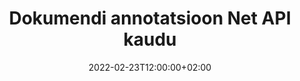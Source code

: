 ---
############################# Static ############################
layout: "product"
date: 2022-02-23T12:00:00+02:00
draft: false

product: "Annotation"
product_tag: "annotation"
platform: "Net"
platform_tag: "net"

############################# Head ############################
head_title: "Net Document Annotation API | PDF Word Exceli PPTX-piltide vaatamine ja märkuste lisamine"
head_description: "Net Document Annotation API. PDF Wordi DOCX, Excel XLSX, PPTX, EML EMLX, VSS VSD, OTP, CAD ja pildifailivormingute vaatamine, sildistamine, kommenteerimine ja märkuste lisamine."

############################# Header ##########################
title: "Dokumendi annotatsioon Net API kaudu"
description: "Looge võrgurakendusi, mis võimaldavad vaadata ja lisada märkusi PDF-, HTML-, MS Office'i ja muude dokumendivormingute jaoks ilma välist tarkvara installimata."
button:
    enable: true
    icon: "fas fa-arrow-down"
    label: "Laadige alla tasuta prooviversioon"
    link: "https://downloads.groupdocs.com/annotation/net"

############################# SubMenu #########################
submenu:
    enable: true
    
    left:
        img_alt: "GroupDocs.Annotation for Net"
        image: "https://www.groupdocs.cloud/templates/groupdocs/images/product-logos/groupdocs-annotation-net.png"
        product: "GroupDocs.Annotation"
        platform: "Net"

    middle:
        button:
            # button loop
            - link: "#features"
              text: "Funktsioonid"

            # button loop
            - link: "https://products.groupdocs.app/annotation"
              text: "Reaalajas demod"

            # button loop
            - link: "https://purchase.groupdocs.com/pricing/annotation/net"
              text: "Hinnakujundus"

    right:
        link_download: "https://downloads.groupdocs.com/annotation"
        link_learn: "https://docs.groupdocs.com/annotation/net/"
        link_buy: "https://purchase.groupdocs.com"

############################# Overview ############################
overview:
    enable: true
    content: |
      GroupDocs.Annotation Net API on toode, mis võimaldab töötada annotatsioonidega dokumentides erinevatel platvormidel ja operatsioonisüsteemidel, nagu Android, MacOS, Linux, Windows. GroupDocs.Annotation pakub lihtsa API-ga teeki, mis annab palju eeliseid: näiteks kui teil on vaja hoida andmeid konfidentsiaalsena või valida, kui palju energiat on vaja teegiga töötamiseks või muuta tööd osaliselt annotatsioonidega, on teek väga hea. kerge ja paindlik.

      GroupDocs.Annotation for Net API võimaldab teil töötada erinevat tüüpi märkustega, mis hõlmavad järgmist: tekst, polüjoon, ala, allajoon, punkt, vesimärk, nool, ellips, teksti asendamine, kaugus, tekstiväli, ressursi redigeerimine jne. Ja toetab enamikku populaarsed dokumendivormingud, nagu: PDF, HTML, Microsoft Office Word, Exceli arvutustabelid, PowerPointi esitlused, Visio, Outlooki meilid, pildid, metafailid, CAD-joonised ja mitmesugused muud vormingud. API pakub võimalust hankida dokumendilehtede pisipilte ning toetab märkuste importimist ja eksportimist PDF-failidesse ja PDF-failidest.

      Teegi abil saate lisada, redigeerida, ekstraktida ja kustutada dokumentidelt märkusi, pöörata dokumente, muuta pisipilte ja see pole kõigi võimaluste täielik loetelu. Samuti pakub see laiaulatuslikku andmeobjektide komplekti, et kohandada annotatsiooni atribuute vastavalt teie vajadustele kõigis toetatud dokumendivormingutes.

      Töötamine GroupDocs.Annotation for Net API-ga on väga lihtne ja koosneb vaid mõnest põhitoimingust. Kõigepealt peate seadistama litsentsi, seejärel valima faili, millega soovite töötada, seejärel manipuleerima kuidagi dokumendi märkustega (kustuta/redigeeri/väljavõtte/kustuta) ja salvesta tulemus. Lisateabe saamiseks vaadake toote dokumentatsiooni või meie näidiskomplekti.
      
      GroupDocs.Annotation uuendatakse regulaarselt ja pakub oma klientidele tuge, olete alati teretulnud meile küsimusi esitama või ideid saatma või rääkima oma vajadustest millegi uue järele ja me rakendame seda hea meelega oma uutes versioonides.
    tabs:
      enable: true
      
      ## TAB ONE ##
      tab_one:
        description: |
          Järgmine on GroupDocs.Annotation for Net ülevaade:
      
        right:
          enable: true
          icon: "fab fa-html5"
          title:  Ülevaade
          content: |
            * Lisa märkusi
            * Ekspordi märkused 
            * Impordi märkused
            * Vastuste põhised kommentaarid
            * Märkuste ühilduvus
      
      ## TAB TWO ##
      tab_two:
        description: |
          GroupDocs.Annotation for Net toetab kõiki populaarseid [dokumendifailivorminguid](https://docs.groupdocs.com/annotation/Net/supported-document-formats/), sealhulgas: Microsoft Office, PDF, pildid ja paljud teised.

        left:
          enable: true
          table:
            # table loop
            - title: "Microsoft Office Formats"
              content: |
                * **Word**: [DOC](/annotation/net/doc/), [DOCX](/annotation/net/docx/), [DOCM](/annotation/net/docm/), [DOT](/annotation/net/dot/), [DOTX](/annotation/net/dotx/), [RTF](/annotation/net/rtf/)
                * **Excel**: [XLS](/annotation/net/xls/), [XLSX](/annotation/net/xlsx/), [XLSB](/annotation/net/xlsb/), [XLSM](/annotation/net/xlsm/)
                * **PowerPoint**: [PPT](/annotation/net/ppt/), [PPTX](/annotation/net/pptx/), [PPS](/annotation/net/pps/), [PPSX](/annotation/net/ppsx/), [POTM](/annotation/net/potm/), [POTX](/annotation/net/potx/), [PPSM](/annotation/net/ppsm/), [PPTM](/annotation/net/pptm/), [WMF](/annotation/net/wmf/), [EMF](/annotation/net/emf/)
                * **Outlook**: [EML](/annotation/net/eml/), [EMLX](/annotation/net/emlx/), [MSG](/annotation/net/msg/)
                * **Visio**: [VSS](/annotation/net/vss/), [VST](/annotation/net/vst/), [VSD](/annotation/net/vsd/), [VSDX](/annotation/net/vsdx/), [VSX](/annotation/net/vsx/)

        right:
          enable: true
          table:
            # table loop
            - title: "Other Formats"
              content: |
                * **Portable**: [PDF](/annotation/net/pdf/) (PDF/A-1a, PDF/A-1b, PDF/A-2a)
                * **OpenDocument**: [ODT](/annotation/net/odt/), [ODS](/annotation/net/ods/), [ODP](/annotation/net/odp/)
                * **Images**: [BMP](/annotation/net/bmp/), [JPG](/annotation/net/jpg/), [JPEG](/annotation/net/jpeg/), [TIFF](/annotation/net/tiff/), [TIF](/annotation/net/tif/), [PNG](/annotation/net/png/), [GIF](/annotation/net/gif/), [DCM](/annotation/net/dcm/), [DICOM](/annotation/net/dicom/)
                * **AutoCAD**: [DWG](/annotation/net/dwg/), [DXF](/annotation/net/dxf/), [CAD](/annotation/net/cad/)
                * **Other**: [HTM](/annotation/net/htm/), [HTML](/annotation/net/html/), [CSV](/annotation/net/csv/), [DJVU](/annotation/net/djvu/), [OTP](/annotation/net/otp/), [OTT](/annotation/net/ott/)

      ## TAB THREE ##
      tab_three:
        description: |
          GroupDocs.Annotation for Net toetab järgmisi operatsioonisüsteeme, raamistikke ja paketihaldureid:
        
        left:
          enable: true
          table:
            # table loop
            - icon: "fab fa-windows"
              title:  Operatsioonisüsteemid
              content: |
                * Windows Desktop (x86 & x64)
                * Windows Server (x86 & x64)
                * Windows Azure
                * Linux
                * MacOS

            # table loop
            - icon: "fas fa-code"
              title:  Toetatud raamistikud
              content: |
                * .NET Standard 2.0
                * .NET Framework 2.0 or higher
                * .NET Core 2.0 or higher
                * Mono Framework 1.2 or higher

        right:
          enable: true
          table:
            # table loop
            - icon: "fas fa-box"
              title:  Paketihaldur
              content: |
                * NuGet
            
            # table loop
            - icon: "fas fa-tools"
              title:  Arenduskeskkonnad
              content: |
                * Microsoft Visual Studio
                * Xamarin.Android
                * Xamarin.IOS
                * Xamarin.Mac
                * MonoDevelop

############################# Features ############################
features:
    enable: true
    title: GroupDocs.Annotation for Net Features

    feature:
      # feature loop
      - icon: "fas fa-copy"
        link: "https://docs.groupdocs.com/annotation/net/basic-usage/"
        content: Lisa, redigeeri ja eemalda märkusi ja vastuseid

      # feature loop
      - icon: "fas fa-eye"
        link: "https://docs.groupdocs.com/annotation/net/export-annotations/"
        content: Ekspordi märkused dokumenti

      # feature loop
      - icon: "fas fa-bolt"
        link: "https://docs.groupdocs.com/annotation/net/evaluation-limitations-and-licensing-of-groupdocs-annotation/"
        content: Mõõdukas litsents – kontrollitud arveldamine, makstes vastavalt API kasutusele
      
      # feature loop
      - icon: "fas fa-code"
        link: "https://docs.groupdocs.com/annotation/net/extract-annotations-from-document/"
        content: Ühe funktsiooni kutse dokumendi kõigi annotatsioonide toomiseks

      # feature loop
      - icon: "fas fa-cloud"
        link: "https://docs.groupdocs.com/annotation/net/add-point-annotation/"
        content: Määrake väärtus punkti annotatsioonile või teisaldage olemasolevat punkti väärtust

      # feature loop
      - icon: "fas fa-remove-format"
        link: "https://docs.groupdocs.com/annotation/net/add-link-annotation/"
        content: Lisage PDF-i, Wordi ja PowerPointi slaididesse lingimärkus

      # feature loop
      - icon: "fas fa-comment-slash"
        link: "https://docs.groupdocs.com/annotation/net/basic-usage/"
        content: Määrake märkuse taustavärv või eemaldage dokumendist kõik märkused

      # feature loop
      - icon: "fas fa-border-all"
        link: "https://docs.groupdocs.com/annotation/net/generate-document-pages-preview/"
        content: Lisage PDF-failidele täpsed märkused – saate PDF-dokumendi ja vahemälu lehtede eelvaadete kujutise

      # feature loop
      - icon: "fas fa-wrench"
        link: "https://docs.groupdocs.com/annotation/net/import-annotations/"
        content: Hankige dokumendi kujutises teksti annotatsiooni tekstikoordinaadid

      # feature loop
      - icon: "fas fa-columns"
        link: "https://docs.groupdocs.com/annotation/net/add-area-annotation/"
        content: Linkige kasutajate kommentaarid piirkonna märkustega ja pesastatud kommentaaride tugi

      # feature loop
      - icon: "fas fa-file-word"
        link: "https://docs.groupdocs.com/annotation/net/add-arrow-annotation/"
        content: Konkreetsele sisule osutamiseks kasutage noolemärkust

      # feature loop
      - icon: "fas fa-envelope"
        link: "https://docs.groupdocs.com/annotation/net/add-distance-annotation/"
        content: Kasutage kaugusmärki, et joonistada joon, mis tähistab objektide vahelist kaugust

      # feature loop
      - icon: "fas fa-print"
        link: "https://docs.groupdocs.com/annotation/net/add-point-annotation/"
        content: Punktipõhine märkus, mis klõpsamisel avaneb kommentaaride lisamiseks aken

      # feature loop
      - icon: "fas fa-file-archive"
        link: "https://docs.groupdocs.com/annotation/net/add-polyline-annotation/"
        content: Looge ühendatud joonelõikude jada, mis on loodud polüliini annotatsioonina

      # feature loop
      - icon: "fas fa-lock"
        link: "https://docs.groupdocs.com/annotation/net/add-ellipse-annotation/"
        content: Looge sirgjoonelisi segmente, kaarelõike või mõlema kombinatsiooni

      # feature loop
      - icon: "fas fa-file-code"
        link: "https://docs.groupdocs.com/annotation/net/add-area-annotation/"
        content: Märkige redigeerimiseks pakutavad dokumendialad
      
      # feature loop
      - icon: "fas fa-fill-drip"
        link: "https://docs.groupdocs.com/annotation/net/add-image-annotation/"
        content: Lisage pildimärkused PDF-i, diagrammidesse, Wordi, Excelisse, esitlustesse ja piltidele

      # feature loop
      - icon: "fas fa-file-excel"
        link: "https://docs.groupdocs.com/annotation/net/add-annotation-to-the-document/"
        content: Lisage dokumendile tekstiväli ja tekstipõhine tempel või vesimärk

      # feature loop
      - icon: "fas fa-heading"
        link: "https://docs.groupdocs.com/annotation/net/add-annotation-to-the-document/"
        content: Dokumendi konkreetne tekst läbi kriipsutatakse, allajoonitakse või asendatakse

      # feature loop
      - icon: "fas fa-project-diagram"
        link: "https://docs.groupdocs.com/annotation/net/update-annotations/"
        content: Muutke annotatsiooni suurust, määrates uued kõrguse ja laiuse parameetrid

      # feature loop
      - icon: "fas fa-cube"
        link: "https://docs.groupdocs.com/annotation/net/generate-document-pages-preview/"
        content: Hankige dokumendilehtede pisipilte. Hallake mitmesuguseid märkustega dokumente piltide ja diagrammide jaoks

      # feature loop
      - icon: "fab fa-uncharted"
        link: "https://docs.groupdocs.com/annotation/net/export-annotations/"
        content: Eksportige märkusi mitmeleheküljelistesse TIFF-failidesse ja töötage nendega
  
      # feature loop
      - icon: "fab fa-uncharted"
        link: "https://docs.groupdocs.com/annotation/net/add-watermark-annotation/"
        content: Reguleerige vesimärgi annotatsiooni vertikaalset ja horisontaalset joondust
  
      # feature loop
      - icon: "fab fa-uncharted"
        link: "https://docs.groupdocs.com/annotation/net/add-text-field-annotation/"
        content: Tekstiväljale teksti horisontaalse joonduse lisamine

      # feature loop
      - icon: "fab fa-uncharted"
        link: "https://docs.groupdocs.com/annotation/net/document-text-info/"
        content: Hankige teavet dokumendi tekstiridade kohta (tekst, laius, kõrgus, taanded)

    more_feature:
      # more_feature_loop
      - title: Tugi mitut tüüpi märkuste jaoks
        content: |
          GroupDocs.Annotation for .NET võimaldab teil töötada erinevat tüüpi märkustega. See annab oma meeskonnaga ülesannete täitmisel koostööd tehes vabaduse ja suhtlemise lihtsuse. Saate kasutada märkusi, näiteks ala märkimist (märkige ala ristkülikuna ja lisage sellele märkmeid), punktimärkimist (kleepige kommentaarid dokumendi mis tahes punkti), tekstimärkimist (lisage valitud tekstile kommentaar), läbikriipsutus/allakriipsutus ( rakendatakse lõigule), polüliinimärkus (joonista kujundeid ja vabakäejooni), noolemärkus (noolekursor koos lisatud kommentaaridega), ellipsannotatsioon (kuvatakse tekst ellipsi sees), kaugusmärkus (joonista joon, mis tähistab objektide vahelist kaugust), link annotatsioon (toetatud dokumendivormingutele veebilinkide lisamine) ja vesimärgi märkus (dokumenti saab lisada tekstitempli või vesimärgi).

          ```cs
          // Initialize list of AnnotationInfo
          List<AnnotationInfo> annotations = new List<AnnotationInfo>();
          // Initialize text annotation
          AnnotationInfo textAnnotation = new AnnotationInfo
          {
            Box = new Rectangle((float)265.44, (float)153.86, 206, 36), Type = AnnotationType.Text 
          };
          // Add annotation to list
          annotations.Add(textAnnotation);
          // Get input file stream
          Stream inputFile = new FileStream("D:/input.pdf", FileMode.Open, File
          .ReadWrite);
          // Export annotation and save output file
          CommonUtilities.SaveOutputDocument(inputFile, annotations, DocumentType.Pdf);
          ```

############################# Support ############################
support:
    enable: true

############################# Solutions ############################
solutions:
    enable: true
    title: GroupDocs.Annotation pakub dokumentide vaatamise API-sid teiste populaarsete arenduskeskkondade jaoks

    solution:
        # solution loop
        - img_alt: "GroupDocs.Annotation for Java"
          image: "https://www.groupdocs.cloud/templates/groupdocs/images/product-logos/groupdocs-annotation-java.png"
          product: "GroupDocs.Annotation"
          platform: "Java"
          link: "/annotation/java/"

############################# Back to top ###############################
back_to_top:
  enable: true
---